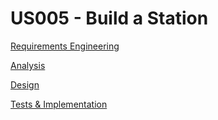 # US005 - Build a Station

[Requirements Engineering](/01.requirements-engineering/US005-requirements.md)

[Analysis](/02.analysis/US005-analysis.md)

[Design](03.design/US006-design.md)

[Tests & Implementation](04.tests-and-implementation/US006-tests-and-implementation.md)